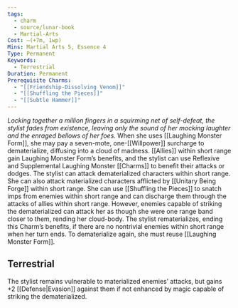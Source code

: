 ```yaml
---
tags:
  - charm
  - source/lunar-book
  - Martial-Arts
Cost: —(+7m, 1wp)
Mins: Martial Arts 5, Essence 4
Type: Permanent
Keywords:
  - Terrestrial
Duration: Permanent
Prerequisite Charms:
  - "[[Friendship-Dissolving Venom]]"
  - "[[Shuffling the Pieces]]"
  - "[[Subtle Hammer]]"
---
```

*Locking together a million fingers in a squirming net of self-defeat, the stylist fades from existence, leaving only the sound of her mocking laughter and the enraged bellows of her foes.*
When she uses [[Laughing Monster Form]], she may pay a seven-mote, one-[[Willpower]] surcharge to dematerialize, diffusing into a cloud of madness. [[Allies]] within short range gain Laughing Monster Form’s benefits, and the stylist can use Reflexive and Supplemental Laughing Monster [[Charms]] to benefit their attacks or dodges. The stylist can attack dematerialized characters within short range. She can also attack materialized characters afflicted by [[Unitary Being Forge]] within short range. She can use [[Shuffling the Pieces]] to snatch imps from enemies within short range and can discharge them through the attacks of allies within short range. However, enemies capable of striking the dematerialized can attack her as though she were one range band closer to them, rending her cloud-body. 
The stylist rematerializes, ending this Charm’s benefits, if there are no nontrivial enemies within short range when her turn ends. To dematerialize again, she must reuse [[Laughing Monster Form]]. 
## Terrestrial
The stylist remains vulnerable to materialized enemies’ attacks, but gains +2 [[Defense|Evasion]] against them if not enhanced by magic capable of striking the dematerialized.